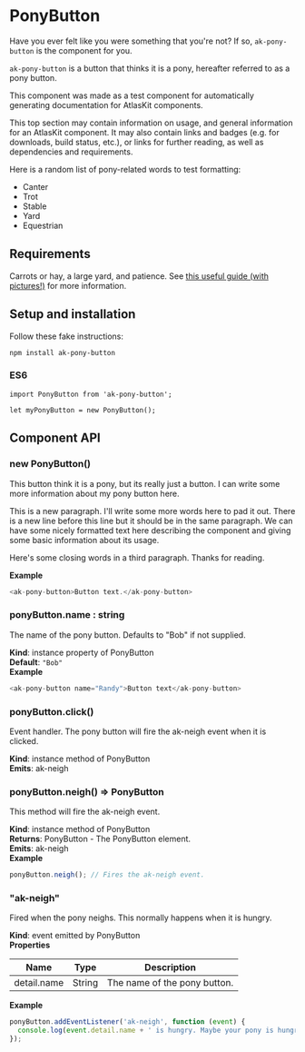 # PonyButton

Have you ever felt like you were something that you're not? If so, `ak-pony-button` is the component
for you.

`ak-pony-button` is a button that thinks it is a pony, hereafter referred to as a pony button.

This component was made as a test component for automatically generating documentation for AtlasKit
components.

This top section may contain information on usage, and general information for an AtlasKit component.
It may also contain links and badges (e.g. for downloads, build status, etc.), or links for further
reading, as well as dependencies and requirements.

Here is a random list of pony-related words to test formatting:

* Canter
* Trot
* Stable
* Yard
* Equestrian

## Requirements

Carrots or hay, a large yard, and patience. See [this useful guide (with pictures!)](http://www.wikihow.com/Raise-Horses)
for more information.

## Setup and installation

Follow these fake instructions:

```
npm install ak-pony-button
```

### ES6

```
import PonyButton from 'ak-pony-button';

let myPonyButton = new PonyButton();
```

## Component API

### new PonyButton()
This button think it is a pony, but its really just a button.
I can write some more information about my pony button here.

This is a new paragraph. I'll write some more words here to pad it out.
There is a new line before this line but it should be in the same paragraph.
We can have some nicely formatted text here describing the component and giving some basic
information about its usage.

Here's some closing words in a third paragraph. Thanks for reading.

**Example**  
```js
<ak-pony-button>Button text.</ak-pony-button>
```
### ponyButton.name : string
The name of the pony button. Defaults to "Bob" if not supplied.

**Kind**: instance property of PonyButton  
**Default**: `"Bob"`  
**Example**  
```js
<ak-pony-button name="Randy">Button text</ak-pony-button>
```
### ponyButton.click()
Event handler. The pony button will fire the ak-neigh event when it is clicked.

**Kind**: instance method of PonyButton  
**Emits**: ak-neigh  
### ponyButton.neigh() ⇒ PonyButton
This method will fire the ak-neigh event.

**Kind**: instance method of PonyButton  
**Returns**: PonyButton - The PonyButton element.  
**Emits**: ak-neigh  
**Example**  
```js
ponyButton.neigh(); // Fires the ak-neigh event.
```
### "ak-neigh"
Fired when the pony neighs. This normally happens when it is hungry.

**Kind**: event emitted by PonyButton  
**Properties**

| Name | Type | Description |
| --- | --- | --- |
| detail.name | String | The name of the pony button. |

**Example**  
```js
ponyButton.addEventListener('ak-neigh', function (event) {
  console.log(event.detail.name + ' is hungry. Maybe your pony is hungry?');
});
```

